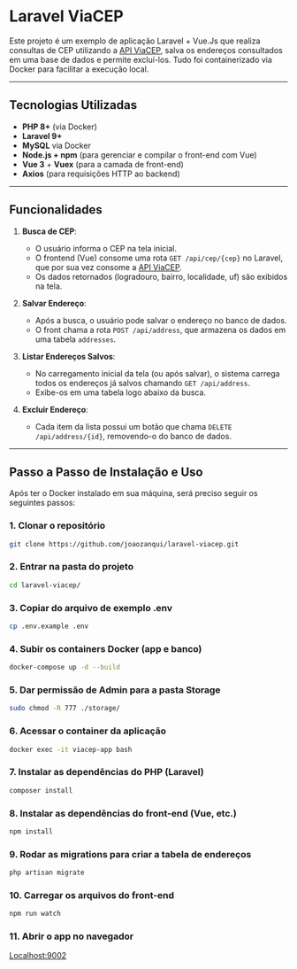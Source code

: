 # Laravel ViaCEP

Este projeto é um exemplo de aplicação Laravel + Vue.Js  que realiza consultas de CEP utilizando a [API ViaCEP](https://viacep.com.br/), salva os endereços consultados em uma base de dados e permite excluí-los. Tudo foi containerizado via Docker para facilitar a execução local.

---

## Tecnologias Utilizadas

- **PHP 8+** (via Docker)
- **Laravel 9+**
- **MySQL** via Docker
- **Node.js + npm** (para gerenciar e compilar o front-end com Vue)
- **Vue 3** + **Vuex** (para a camada de front-end)
- **Axios** (para requisições HTTP ao backend)

---

## Funcionalidades

1. **Busca de CEP**:  
   - O usuário informa o CEP na tela inicial.  
   - O frontend (Vue) consome uma rota `GET /api/cep/{cep}` no Laravel, que por sua vez consome a [API ViaCEP](https://viacep.com.br/).  
   - Os dados retornados (logradouro, bairro, localidade, uf) são exibidos na tela.

2. **Salvar Endereço**:  
   - Após a busca, o usuário pode salvar o endereço no banco de dados.  
   - O front chama a rota `POST /api/address`, que armazena os dados em uma tabela `addresses`.

3. **Listar Endereços Salvos**:  
   - No carregamento inicial da tela (ou após salvar), o sistema carrega todos os endereços já salvos chamando `GET /api/address`.  
   - Exibe-os em uma tabela logo abaixo da busca.

4. **Excluir Endereço**:  
   - Cada item da lista possui um botão que chama `DELETE /api/address/{id}`, removendo-o do banco de dados.

---

## Passo a Passo de Instalação e Uso

Após ter o Docker instalado em sua máquina, será preciso seguir os seguintes passos:

### 1. Clonar o repositório
```bash
git clone https://github.com/joaozanqui/laravel-viacep.git
```
### 2. Entrar na pasta do projeto
```bash
cd laravel-viacep/
```
### 3. Copiar do arquivo de exemplo .env
```bash
cp .env.example .env
```
### 4. Subir os containers Docker (app e banco)
```bash
docker-compose up -d --build
```
### 5. Dar permissão de Admin para a pasta Storage
```bash
sudo chmod -R 777 ./storage/
```
### 6. Acessar o container da aplicação
```bash
docker exec -it viacep-app bash
```
### 7. Instalar as dependências do PHP (Laravel)
```bash
composer install
```
### 8. Instalar as dependências do front-end (Vue, etc.)
```bash
npm install
```
### 9. Rodar as migrations para criar a tabela de endereços
```bash
php artisan migrate
```
### 10. Carregar os arquivos do front-end 
```bash
npm run watch
```

### 11. Abrir o app no navegador 
[Localhost:9002](http://localhost:9002/)
